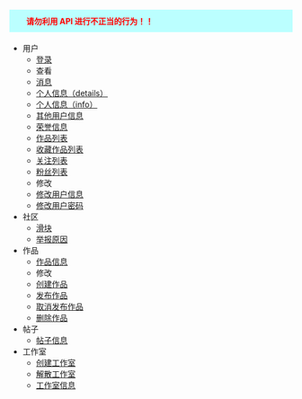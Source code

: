 <h4 style="padding: 10px 30px; background-color:#bff; color:red">请勿利用 API 进行不正当的行为！！</h3>

- 用户
  - [登录](/user/login.md)
  - 查看
  - [消息](/user/messages.md)
  - [个人信息（details）](/user/details.md)
  - [个人信息（info）](/user/info.md)
  - [其他用户信息](/user/user_details.md)
  - [荣誉信息](/user/honor.md)
  - [作品列表](/user/work-list.md)
  - [收藏作品列表](/user/collection-work-list.md)
  - [关注列表](/user/follow-list.md)
  - [粉丝列表](/user/fan-list.md)
  - 修改
  - [修改用户信息](/user/update_info.md)
  - [修改用户密码](/user/update_password.md)
- 社区
  - [滑块](/community/banners.md)
  - [举报原因](/community/report_reasons.md)
- 作品
  - [作品信息](/work/details.md)
  - 修改
  - [创建作品](/work/create.md)
  - [发布作品](/work/publish.md)
  - [取消发布作品](/work/unpublish.md)
  - [删除作品](/work/delete.md)
- 帖子
  - [帖子信息](/forum/details.md)
- 工作室
  - [创建工作室](/workshop/create.md)
  - [解散工作室](/workshop/dissolve.md)
  - [工作室信息](/workshop/details.md)
